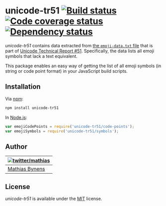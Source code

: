# unicode-tr51 [![Build status](https://travis-ci.org/mathiasbynens/unicode-tr51.svg?branch=master)](https://travis-ci.org/mathiasbynens/unicode-tr51) [![Code coverage status](http://img.shields.io/coveralls/mathiasbynens/unicode-tr51/master.svg)](https://coveralls.io/r/mathiasbynens/unicode-tr51) [![Dependency status](https://gemnasium.com/mathiasbynens/unicode-tr51.svg)](https://gemnasium.com/mathiasbynens/unicode-tr51)

_unicode-tr51_ contains data extracted from [the `emoji-data.txt` file](http://www.unicode.org/Public/emoji/1.0/emoji-data.txt) that is part of [Unicode Technical Report #51](http://www.unicode.org/reports/tr51/). Specifically, the data lists all emoji symbols that lack a text equivalent.

This package enables an easy way of getting the list of all emoji symbols (in string or code point format) in your JavaScript build scripts.

## Installation

Via [npm](https://www.npmjs.com/):

```bash
npm install unicode-tr51
```

In [Node.js](https://nodejs.org/):

```js
var emojiCodePoints = require('unicode-tr51/code-points');
var emojiSymbols = require('unicode-tr51/symbols');
```

## Author

| [![twitter/mathias](https://gravatar.com/avatar/24e08a9ea84deb17ae121074d0f17125?s=70)](https://twitter.com/mathias "Follow @mathias on Twitter") |
|---|
| [Mathias Bynens](https://mathiasbynens.be/) |

## License

_unicode-tr51_ is available under the [MIT](https://mths.be/mit) license.
